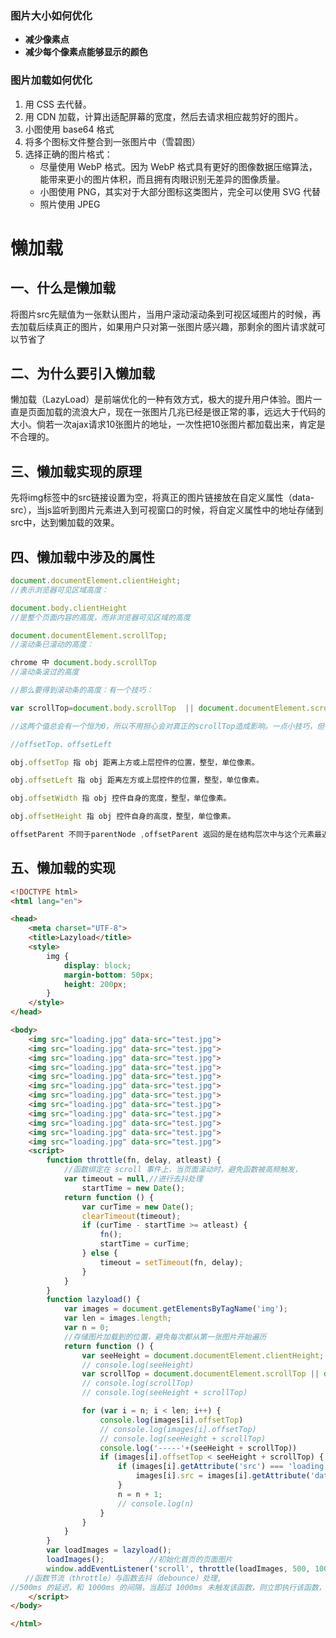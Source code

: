 ### 图片大小如何优化

- **减少像素点**
- **减少每个像素点能够显示的颜色**

### 图片加载如何优化

1. 用 CSS 去代替。
2. 用 CDN 加载，计算出适配屏幕的宽度，然后去请求相应裁剪好的图片。
3. 小图使用 base64 格式
4. 将多个图标文件整合到一张图片中（雪碧图）
5. 选择正确的图片格式：
   - 尽量使用 WebP 格式。因为 WebP 格式具有更好的图像数据压缩算法，能带来更小的图片体积，而且拥有肉眼识别无差异的图像质量。
   - 小图使用 PNG，其实对于大部分图标这类图片，完全可以使用 SVG 代替
   - 照片使用 JPEG

# 懒加载

## **一、什么是懒加载**

将图片src先赋值为一张默认图片，当用户滚动滚动条到可视区域图片的时候，再去加载后续真正的图片，如果用户只对第一张图片感兴趣，那剩余的图片请求就可以节省了

## **二、为什么要引入懒加载**

懒加载（LazyLoad）是前端优化的一种有效方式，极大的提升用户体验。图片一直是页面加载的流浪大户，现在一张图片几兆已经是很正常的事，远远大于代码的大小。倘若一次ajax请求10张图片的地址，一次性把10张图片都加载出来，肯定是不合理的。

## **三、懒加载实现的原理**

先将img标签中的src链接设置为空，将真正的图片链接放在自定义属性（data-src），当js监听到图片元素进入到可视窗口的时候，将自定义属性中的地址存储到src中，达到懒加载的效果。

## **四、懒加载中涉及的属性**

```js
document.documentElement.clientHeight;   
//表示浏览器可见区域高度：

document.body.clientHeight 
//是整个页面内容的高度，而非浏览器可见区域的高度

document.documentElement.scrollTop;   
//滚动条已滚动的高度：

chrome 中 document.body.scrollTop  
//滚动条滚过的高度

//那么要得到滚动条的高度：有一个技巧：

var scrollTop=document.body.scrollTop  || document.documentElement.scrollTop;

//这两个值总会有一个恒为0，所以不用担心会对真正的scrollTop造成影响。一点小技巧，但很实用。

//offsetTop、offsetLeft

obj.offsetTop 指 obj 距离上方或上层控件的位置，整型，单位像素。

obj.offsetLeft 指 obj 距离左方或上层控件的位置，整型，单位像素。

obj.offsetWidth 指 obj 控件自身的宽度，整型，单位像素。

obj.offsetHeight 指 obj 控件自身的高度，整型，单位像素。

offsetParent 不同于parentNode ,offsetParent 返回的是在结构层次中与这个元素最近的position为absolute\relative\static的元素或者body
```

## **五、懒加载的实现**

```html
<!DOCTYPE html>
<html lang="en">

<head>
    <meta charset="UTF-8">
    <title>Lazyload</title>
    <style>
        img {
            display: block;
            margin-bottom: 50px;
            height: 200px;
        }
    </style>
</head>

<body>
    <img src="loading.jpg" data-src="test.jpg">
    <img src="loading.jpg" data-src="test.jpg">
    <img src="loading.jpg" data-src="test.jpg">
    <img src="loading.jpg" data-src="test.jpg">
    <img src="loading.jpg" data-src="test.jpg">
    <img src="loading.jpg" data-src="test.jpg">
    <img src="loading.jpg" data-src="test.jpg">
    <img src="loading.jpg" data-src="test.jpg">
    <img src="loading.jpg" data-src="test.jpg">
    <img src="loading.jpg" data-src="test.jpg">
    <img src="loading.jpg" data-src="test.jpg">
    <img src="loading.jpg" data-src="test.jpg">
    <script>
        function throttle(fn, delay, atleast) {
            //函数绑定在 scroll 事件上，当页面滚动时，避免函数被高频触发，
            var timeout = null,//进行去抖处理
                startTime = new Date();
            return function () {
                var curTime = new Date();
                clearTimeout(timeout);
                if (curTime - startTime >= atleast) {
                    fn();
                    startTime = curTime;
                } else {
                    timeout = setTimeout(fn, delay);
                }
            }
        }
        function lazyload() {
            var images = document.getElementsByTagName('img');
            var len = images.length;
            var n = 0;      
            //存储图片加载到的位置，避免每次都从第一张图片开始遍历        
            return function () {
                var seeHeight = document.documentElement.clientHeight;
                // console.log(seeHeight)
                var scrollTop = document.documentElement.scrollTop || document.body.scrollTop;
                // console.log(scrollTop)
                // console.log(seeHeight + scrollTop)

                for (var i = n; i < len; i++) {
                    console.log(images[i].offsetTop)
                    // console.log(images[i].offsetTop)
                    // console.log(seeHeight + scrollTop)
                    console.log('-----'+(seeHeight + scrollTop))
                    if (images[i].offsetTop < seeHeight + scrollTop) {
                        if (images[i].getAttribute('src') === 'loading.jpg') {
                            images[i].src = images[i].getAttribute('data-src');
                        }
                        n = n + 1;
                        // console.log(n)
                    }
                }
            }
        }
        var loadImages = lazyload();
        loadImages();          //初始化首页的页面图片
        window.addEventListener('scroll', throttle(loadImages, 500, 1000), false);
　　//函数节流（throttle）与函数去抖（debounce）处理,
//500ms 的延迟，和 1000ms 的间隔，当超过 1000ms 未触发该函数，则立即执行该函数，不然则延迟 500ms 执行该函数
    </script>
</body>

</html>
```

